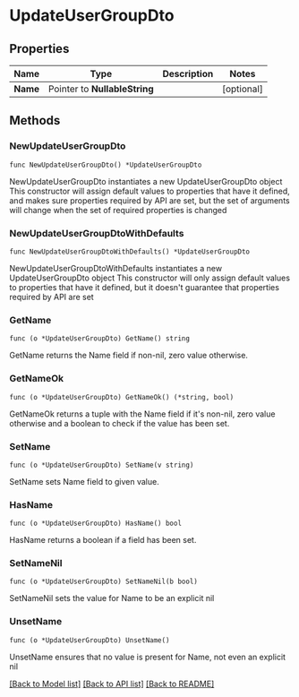 # UpdateUserGroupDto

## Properties

Name | Type | Description | Notes
------------ | ------------- | ------------- | -------------
**Name** | Pointer to **NullableString** |  | [optional] 

## Methods

### NewUpdateUserGroupDto

`func NewUpdateUserGroupDto() *UpdateUserGroupDto`

NewUpdateUserGroupDto instantiates a new UpdateUserGroupDto object
This constructor will assign default values to properties that have it defined,
and makes sure properties required by API are set, but the set of arguments
will change when the set of required properties is changed

### NewUpdateUserGroupDtoWithDefaults

`func NewUpdateUserGroupDtoWithDefaults() *UpdateUserGroupDto`

NewUpdateUserGroupDtoWithDefaults instantiates a new UpdateUserGroupDto object
This constructor will only assign default values to properties that have it defined,
but it doesn't guarantee that properties required by API are set

### GetName

`func (o *UpdateUserGroupDto) GetName() string`

GetName returns the Name field if non-nil, zero value otherwise.

### GetNameOk

`func (o *UpdateUserGroupDto) GetNameOk() (*string, bool)`

GetNameOk returns a tuple with the Name field if it's non-nil, zero value otherwise
and a boolean to check if the value has been set.

### SetName

`func (o *UpdateUserGroupDto) SetName(v string)`

SetName sets Name field to given value.

### HasName

`func (o *UpdateUserGroupDto) HasName() bool`

HasName returns a boolean if a field has been set.

### SetNameNil

`func (o *UpdateUserGroupDto) SetNameNil(b bool)`

 SetNameNil sets the value for Name to be an explicit nil

### UnsetName
`func (o *UpdateUserGroupDto) UnsetName()`

UnsetName ensures that no value is present for Name, not even an explicit nil

[[Back to Model list]](../README.md#documentation-for-models) [[Back to API list]](../README.md#documentation-for-api-endpoints) [[Back to README]](../README.md)


